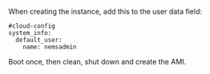 When creating the instance, add this to the user data field:

```
#cloud-config
system_info:
  default_user:
    name: nemsadmin
```

Boot once, then clean, shut down and create the AMI.

